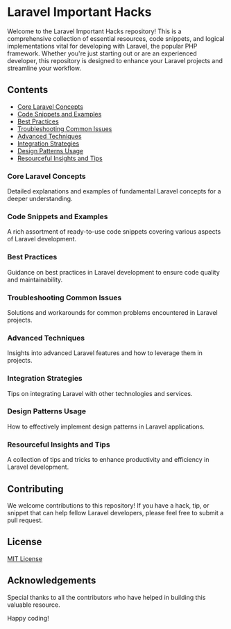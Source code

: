 # Laravel Important Hacks

Welcome to the Laravel Important Hacks repository! This is a comprehensive collection of essential resources, code snippets, and logical implementations vital for developing with Laravel, the popular PHP framework. Whether you're just starting out or are an experienced developer, this repository is designed to enhance your Laravel projects and streamline your workflow.

## Contents

- [Core Laravel Concepts](#core-laravel-concepts)
- [Code Snippets and Examples](#code-snippets-and-examples)
- [Best Practices](#best-practices)
- [Troubleshooting Common Issues](#troubleshooting-common-issues)
- [Advanced Techniques](#advanced-techniques)
- [Integration Strategies](#integration-strategies)
- [Design Patterns Usage](#design-patterns-usage)
- [Resourceful Insights and Tips](#resourceful-insights-and-tips)

### Core Laravel Concepts
Detailed explanations and examples of fundamental Laravel concepts for a deeper understanding.

### Code Snippets and Examples
A rich assortment of ready-to-use code snippets covering various aspects of Laravel development.

### Best Practices
Guidance on best practices in Laravel development to ensure code quality and maintainability.

### Troubleshooting Common Issues
Solutions and workarounds for common problems encountered in Laravel projects.

### Advanced Techniques
Insights into advanced Laravel features and how to leverage them in projects.

### Integration Strategies
Tips on integrating Laravel with other technologies and services.

### Design Patterns Usage
How to effectively implement design patterns in Laravel applications.

### Resourceful Insights and Tips
A collection of tips and tricks to enhance productivity and efficiency in Laravel development.

## Contributing
We welcome contributions to this repository! If you have a hack, tip, or snippet that can help fellow Laravel developers, please feel free to submit a pull request.

## License
[MIT License](LICENSE)

## Acknowledgements
Special thanks to all the contributors who have helped in building this valuable resource.

Happy coding!
